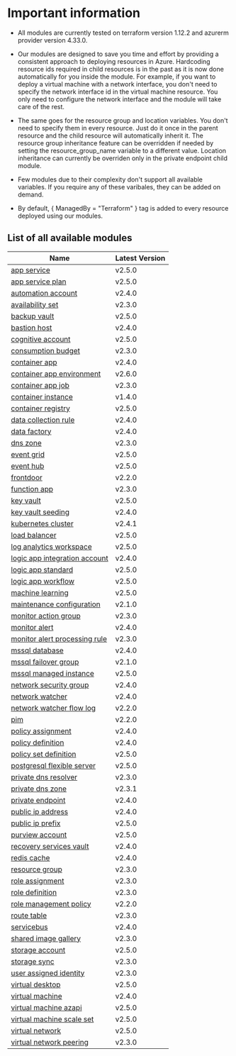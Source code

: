 # Important information
* All modules are currently tested on terraform version 1.12.2 and azurerm provider version 4.33.0.

* Our modules are designed to save you time and effort by providing a consistent approach to deploying resources in Azure. Hardcoding resource ids required in child resources is in the past as it is now done automatically for you inside the module. For example, if you want to deploy a virtual machine with a network interface, you don't need to specify the network interface id in the virtual machine resource. You only need to configure the network interface and the module will take care of the rest.

* The same goes for the resource group and location variables. You don't need to specify them in every resource. Just do it once in the parent resource and the child resource will automatically inherit it. The resource group inheritance feature can be overridden if needed by setting the resource_group_name variable to a different value. Location inheritance can currently be overriden only in the private endpoint child module.

* Few modules due to their complexity don't support all available variables. If you require any of these varibales, they can be added on demand.

* By default, { ManagedBy = "Terraform" } tag is added to every resource deployed using our modules.

## List of all available modules


| Name | Latest Version |
| ---- | -------------- |
| [app service](./app-service/README.md) | v2.5.0 |
| [app service plan](./app-service-plan/README.md) | v2.5.0 |
| [automation account](./automation-account/README.md) | v2.4.0 |
| [availability set](./availability-set/README.md) | v2.3.0 |
| [backup vault](./backup-vault/README.md) | v2.5.0 |
| [bastion host](./bastion-host/README.md) | v2.4.0 |
| [cognitive account](./cognitive-account/README.md) | v2.5.0 |
| [consumption budget](./consumption-budget/README.md) | v2.3.0 |
| [container app](./container-app/README.md) | v2.4.0 |
| [container app environment](./container-app-environment/README.md) | v2.6.0 |
| [container app job](./container-app-job/README.md) | v2.3.0 |
| [container instance](./container-instance/README.md) | v1.4.0 |
| [container registry](./container-registry/README.md) | v2.5.0 |
| [data collection rule](./data-collection-rule/README.md) | v2.4.0 |
| [data factory](./data-factory/README.md) | v2.4.0 |
| [dns zone](./dns-zone/README.md) | v2.3.0 |
| [event grid](./event-grid/README.md) | v2.5.0 |
| [event hub](./event-hub/README.md) | v2.5.0 |
| [frontdoor](./frontdoor/README.md) | v2.2.0 |
| [function app](./function-app/README.md) | v2.3.0 |
| [key vault](./key-vault/README.md) | v2.5.0 |
| [key vault seeding](./key-vault-seeding/README.md) | v2.4.0 |
| [kubernetes cluster](./kubernetes-cluster/README.md) | v2.4.1 |
| [load balancer](./load-balancer/README.md) | v2.5.0 |
| [log analytics workspace](./log-analytics-workspace/README.md) | v2.5.0 |
| [logic app integration account](./logic-app-integration-account/README.md) | v2.4.0 |
| [logic app standard](./logic-app-standard/README.md) | v2.5.0 |
| [logic app workflow](./logic-app-workflow/README.md) | v2.5.0 |
| [machine learning](./machine-learning/README.md) | v2.5.0 |
| [maintenance configuration](./maintenance-configuration/README.md) | v2.1.0 |
| [monitor action group](./monitor-action-group/README.md) | v2.3.0 |
| [monitor alert](./monitor-alert/README.md) | v2.4.0 |
| [monitor alert processing rule](./monitor-alert-processing-rule/README.md) | v2.3.0 |
| [mssql database](./mssql-database/README.md) | v2.4.0 |
| [mssql failover group](./mssql-failover-group/README.md) | v2.1.0 |
| [mssql managed instance](./mssql-managed-instance/README.md) | v2.5.0 |
| [network security group](./network-security-group/README.md) | v2.4.0 |
| [network watcher](./network-watcher/README.md) | v2.4.0 |
| [network watcher flow log](./network-watcher-flow-log/README.md) | v2.2.0 |
| [pim](./pim/README.md) | v2.2.0 |
| [policy assignment](./policy-assignment/README.md) | v2.4.0 |
| [policy definition](./policy-definition/README.md) | v2.4.0 |
| [policy set definition](./policy-set-definition/README.md) | v2.5.0 |
| [postgresql flexible server](./postgresql-flexible-server/README.md) | v2.5.0 |
| [private dns resolver](./private-dns-resolver/README.md) | v2.3.0 |
| [private dns zone](./private-dns-zone/README.md) | v2.3.1 |
| [private endpoint](./private-endpoint/README.md) | v2.4.0 |
| [public ip address](./public-ip-address/README.md) | v2.4.0 |
| [public ip prefix](./public-ip-prefix/README.md) | v2.5.0 |
| [purview account](./purview-account/README.md) | v2.5.0 |
| [recovery services vault](./recovery-services-vault/README.md) | v2.4.0 |
| [redis cache](./redis-cache/README.md) | v2.4.0 |
| [resource group](./resource-group/README.md) | v2.3.0 |
| [role assignment](./role-assignment/README.md) | v2.3.0 |
| [role definition](./role-definition/README.md) | v2.3.0 |
| [role management policy](./role-management-policy/README.md) | v2.2.0 |
| [route table](./route-table/README.md) | v2.3.0 |
| [servicebus](./servicebus/README.md) | v2.4.0 |
| [shared image gallery](./shared-image-gallery/README.md) | v2.3.0 |
| [storage account](./storage-account/README.md) | v2.5.0 |
| [storage sync](./storage-sync/README.md) | v2.3.0 |
| [user assigned identity](./user-assigned-identity/README.md) | v2.3.0 |
| [virtual desktop](./virtual-desktop/README.md) | v2.5.0 |
| [virtual machine](./virtual-machine/README.md) | v2.4.0 |
| [virtual machine azapi](./virtual-machine-azapi/README.md) | v2.5.0 |
| [virtual machine scale set](./virtual-machine-scale-set/README.md) | v2.5.0 |
| [virtual network](./virtual-network/README.md) | v2.5.0 |
| [virtual network peering](./virtual-network-peering/README.md) | v2.3.0 |
